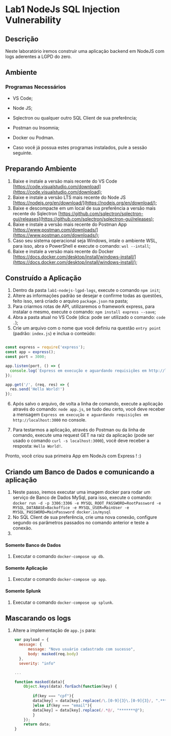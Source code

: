 # Lab1 NodeJs SQL Injection Vulnerability

## Descrição

Neste laboratório iremos construir uma aplicação backend em NodeJS com logs aderentes a LGPD do zero. 

## Ambiente

### Programas Necessários

* VS Code;
* Node JS;
* Sqlectron ou qualquer outro SQL Client de sua preferência;
* Postman ou Insomnia;
* Docker ou Podman.

* Caso você já possua estes programas instalados, pule a sessão seguinte.

## Preparando Ambiente

1. Baixe e instale a versão mais recente do VS Code [https://code.visualstudio.com/download](https://code.visualstudio.com/download);
2. Baixe e instale a versão LTS mais recente do Node JS [https://nodejs.org/en/download/](https://nodejs.org/en/download/);
3. Baixe e descompacte em um local de sua preferência a versão mais recente do Sqlectron [https://github.com/sqlectron/sqlectron-gui/releases](https://github.com/sqlectron/sqlectron-gui/releases);
4. Baixe e instale a versão mais recente do Postman App [https://www.postman.com/downloads/](https://www.postman.com/downloads/);
5. Caso seu sistema operacional seja Windows, intale o ambiente WSL, para isso, abra o PowerShell e execute o comando: `wsl --intall`;
6. Baixe e instale a versão mais recente do Docker [https://docs.docker.com/desktop/install/windows-install/](https://docs.docker.com/desktop/install/windows-install/);


## Construído a Aplicação

1. Dentro da pasta `lab1-nodejs-lgpd-logs`, execute o comando `npm init`;
2. Altere as informações padrão se desejar e confirme todas as questões, feito isso, será criado o arquivo `package.json` na pasta;
3. Para criarmos rotas de API, utilizaremos o framework express, para instalar o mesmo, execute o comando: `npm install express --save`;
4. Abra a pasta atual no VS Code (dica: pode ser utilizado o comando: `code .`);
5. Crie um arquivo com o nome que você definiu na questão `entry point` (padrão: `index.js`) e inclua o conteúdo:
```javascript

const express = require('express');
const app = express();
const port = 3000;

app.listen(port, () => {
  console.log(`Express em execução e aguardando requisições em http://localhost:${port}`)
});

app.get('/', (req, res) => {
  res.send('Hello World!')
});

```
6. Após salvo o arquivo, de volta a linha de comando, execute a aplicação através do comando: `node app.js`, se tudo deu certo, você deve receber a mensagem `Express em execução e aguardando requisições em http://localhost:3000` no console. 

7. Para testarmos a aplicação, através do Postman ou da linha de comando, execute uma request GET na raiz da aplicação (pode ser usado o comando `curl -s localhost:3000`), você deve receber a resposta: `Hello World!`. 

Pronto, você criou sua primeira App em NodeJs com Express ! :)


## Criando um Banco de Dados e comunicando a aplicação

1. Neste passo, iremos executar uma imagem docker para rodar um serviço de Banco de Dados MySql, para isso, execute o comando: `docker run -d -p 3306:3306 -e MYSQL_ROOT_PASSWORD=RootPassword -e MYSQL_DATABASE=Backoffice -e MYSQL_USER=MainUser -e MYSQL_PASSWORD=MainPassword docker.io/mysql`
2. No SQL Client de sua preferência, crie uma nova conexão, configure segundo os parâmetros passados no comando anterior e teste a conexão.
3. 

#### Somente Banco de Dados
1. Executar o comando `docker-compose up db`.

#### Somente Aplicação
1. Executar o comando `docker-compose up app`.

#### Somente Splunk
1. Executar o comando `docker-compose up splunk`.

## Mascarando os logs

1. Altere a implementação de `app.js` para:
```javascript
    var payload = {
      message: {
          message: "Novo usuário cadastrado com sucesso",
          body: masked(req.body)
      },
      severity: "info"

    ...

    function masked(data){
        Object.keys(data).forEach(function(key) {
        
            if(key === "cpf"){
            data[key] = data[key].replace(/\.[0-9]{3}\.[0-9]{3}/, ".***.***");
            }else if(key === "email"){
            data[key] = data[key].replace(/.*@/, "*******@");
            }
        });
        return data;
    }
```